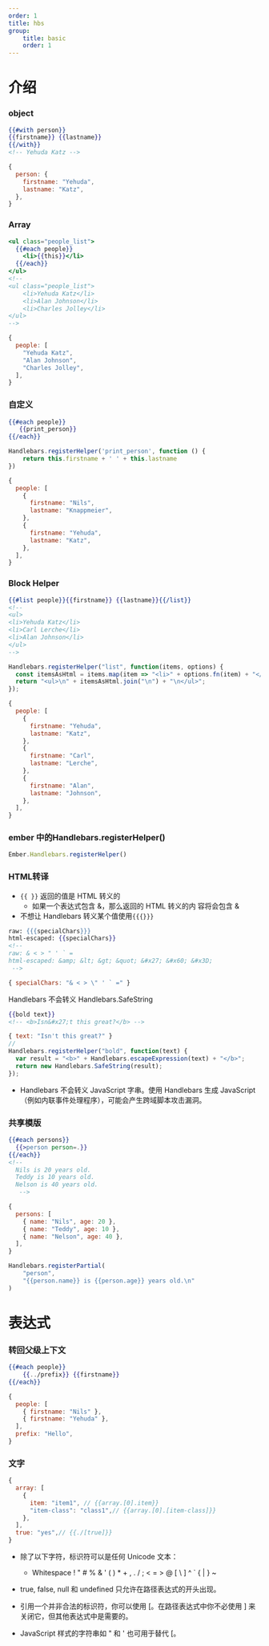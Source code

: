 ```yaml
---
order: 1
title: hbs
group:
    title: basic
    order: 1
---
```


# 介绍

### object

```hbs
{{#with person}}
{{firstname}} {{lastname}}
{{/with}}
<!-- Yehuda Katz -->
```

```js
{
  person: {
    firstname: "Yehuda",
    lastname: "Katz",
  },
}
```

### Array

```hbs
<ul class="people_list">
  {{#each people}}
    <li>{{this}}</li>
  {{/each}}
</ul>
<!-- 
<ul class="people_list">
    <li>Yehuda Katz</li>
    <li>Alan Johnson</li>
    <li>Charles Jolley</li>
</ul> 
-->
```

```js
{
  people: [
    "Yehuda Katz",
    "Alan Johnson",
    "Charles Jolley",
  ],
}
```

### 自定义

```hbs
{{#each people}}
   {{print_person}}
{{/each}}
```
```js
Handlebars.registerHelper('print_person', function () {
    return this.firstname + ' ' + this.lastname
})
```
```js
{
  people: [
    {
      firstname: "Nils",
      lastname: "Knappmeier",
    },
    {
      firstname: "Yehuda",
      lastname: "Katz",
    },
  ],
}
```

### Block Helper

```hbs
{{#list people}}{{firstname}} {{lastname}}{{/list}}
<!-- 
<ul>
<li>Yehuda Katz</li>
<li>Carl Lerche</li>
<li>Alan Johnson</li>
</ul> 
-->
```

```js
Handlebars.registerHelper("list", function(items, options) {
  const itemsAsHtml = items.map(item => "<li>" + options.fn(item) + "</li>");
  return "<ul>\n" + itemsAsHtml.join("\n") + "\n</ul>";
});
```

```js
{
  people: [
    {
      firstname: "Yehuda",
      lastname: "Katz",
    },
    {
      firstname: "Carl",
      lastname: "Lerche",
    },
    {
      firstname: "Alan",
      lastname: "Johnson",
    },
  ],
}
```

### ember 中的Handlebars.registerHelper()

```js
Ember.Handlebars.registerHelper()
```

### HTML转译

* `{{ }}` 返回的值是 HTML 转义的
  + 如果一个表达式包含 &，那么返回的 HTML 转义的内 容将会包含 &amp;
* 不想让 Handlebars 转义某个值使用`{{{}}}`

```hbs
raw: {{{specialChars}}}
html-escaped: {{specialChars}}
<!-- 
raw: & < > " ' ` =
html-escaped: &amp; &lt; &gt; &quot; &#x27; &#x60; &#x3D;
 -->
```

```js
{ specialChars: "& < > \" ' ` =" }
```

Handlebars 不会转义 Handlebars.SafeString

```hbs
{{bold text}}
<!-- <b>Isn&#x27;t this great?</b> -->
```


```js
{ text: "Isn't this great?" }
// 
Handlebars.registerHelper("bold", function(text) {
  var result = "<b>" + Handlebars.escapeExpression(text) + "</b>";
  return new Handlebars.SafeString(result);
});
```

* Handlebars 不会转义 JavaScript 字串。使用 Handlebars 生成 JavaScript（例如内联事件处理程序），可能会产生跨域脚本攻击漏洞。

### 共享模版

```hbs
{{#each persons}}
  {{>person person=.}}
{{/each}}
<!-- 
  Nils is 20 years old.
  Teddy is 10 years old.
  Nelson is 40 years old.
   -->
```

```js
{
  persons: [
    { name: "Nils", age: 20 },
    { name: "Teddy", age: 10 },
    { name: "Nelson", age: 40 },
  ],
}

Handlebars.registerPartial(
    "person", 
    "{{person.name}} is {{person.age}} years old.\n"
)
```

# 表达式

### 转回父级上下文

```hbs
{{#each people}}
    {{../prefix}} {{firstname}} 
{{/each}}
```

```js
{
  people: [
    { firstname: "Nils" },
    { firstname: "Yehuda" },
  ],
  prefix: "Hello",
}
```

### 文字

```js
{
  array: [
    {
      item: "item1", // {{array.[0].item}}
      "item-class": "class1",// {{array.[0].[item-class]}}
    },
  ],
  true: "yes",// {{./[true]}}
}
```

* 除了以下字符，标识符可以是任何 Unicode 文本：
  + Whitespace ! " # % & ' ( ) * + , . / ; < = > @ [ \ ] ^ ` { | } ~

* true, false, null 和 undefined 只允许在路径表达式的开头出现。

* 引用一个并非合法的标识符，你可以使用 [。在路径表达式中你不必使用 ] 来关闭它，但其他表达式中是需要的。

* JavaScript 样式的字符串如 " 和 ' 也可用于替代 [。

